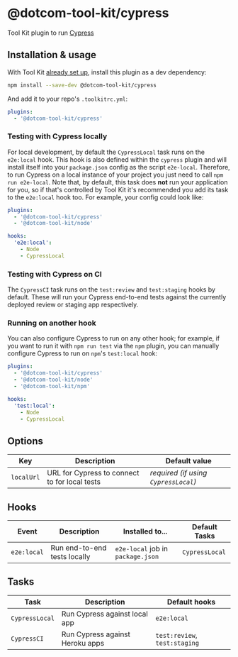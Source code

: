 # @dotcom-tool-kit/cypress

Tool Kit plugin to run [Cypress](https://www.cypress.io)

## Installation & usage

With Tool Kit [already set up](https://github.com/financial-times/dotcom-tool-kit#installing-and-using-tool-kit), install this plugin as a dev dependency:

```sh
npm install --save-dev @dotcom-tool-kit/cypress
```

And add it to your repo's `.toolkitrc.yml`:

```yml
plugins:
  - '@dotcom-tool-kit/cypress'
```

### Testing with Cypress locally

For local development, by default the `CypressLocal` task runs on the `e2e:local` hook. This hook is also defined within the `cypress` plugin and will install itself into your `package.json` config as the script `e2e-local`. Therefore, to run Cypress on a local instance of your project you just need to call `npm run e2e-local`. Note that, by default, this task does __not__ run your application for you, so if that's controlled by Tool Kit it's recommended you add its task to the `e2e:local` hook too. For example, your config could look like:

```yml
plugins:
  - '@dotcom-tool-kit/cypress'
  - '@dotcom-tool-kit/node'

hooks:
  'e2e:local':
    - Node
    - CypressLocal
```

### Testing with Cypress on CI

The `CypressCI` task runs on the `test:review` and `test:staging` hooks by default. These will run your Cypress end-to-end tests against the currently deployed review or staging app respectively.

### Running on another hook
You can also configure Cypress to run on any other hook; for example, if you want to run it with `npm run test` via the `npm` plugin, you can manually configure Cypress to run on `npm`'s `test:local` hook:

```yml
plugins:
  - '@dotcom-tool-kit/cypress'
  - '@dotcom-tool-kit/node'
  - '@dotcom-tool-kit/npm'

hooks:
  'test:local':
    - Node
    - CypressLocal
```

## Options

| Key | Description | Default value |
|-|-|-|
| `localUrl` | URL for Cypress to connect to for local tests | _required (if using `CypressLocal`)_ |

## Hooks

| Event | Description | Installed to...| Default Tasks
|-|-|-|-|
| `e2e:local` | Run end-to-end tests locally | `e2e-local` job in `package.json` | `CypressLocal` |

## Tasks

| Task | Description | Default hooks |
|-|-|-|
| `CypressLocal` | Run Cypress against local app | `e2e:local` |
| `CypressCI` | Run Cypress against Heroku apps | `test:review`, `test:staging` |
